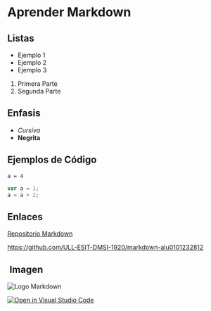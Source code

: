 # Aprender Markdown

## Listas
* Ejemplo 1
* Ejemplo 2
* Ejemplo 3 

1. Primera Parte 
2. Segunda Parte 

## Enfasis
* *Cursiva*
* **Negrita**


## Ejemplos de Código  
`a = 4`

```js
var a = 1;
a = a + 2;
````

## Enlaces
[Repositorio Markdown][Link_Repositorio]

<https://github.com/ULL-ESIT-DMSI-1920/markdown-alu0101232812>

##  Imagen
![Logo Markdown][imgMarkdown]


[![Open in Visual Studio Code](https://classroom.github.com/assets/open-in-vscode-f059dc9a6f8d3a56e377f745f24479a46679e63a5d9fe6f495e02850cd0d8118.svg)](https://classroom.github.com/online_ide?assignment_repo_id=5793152&assignment_repo_type=AssignmentRepo)



[imgMarkdown]: https://cdn.iconscout.com/icon/free/png-256/markdown-2-458334.png
[Link_Repositorio]: https://github.com/ULL-ESIT-DMSI-1920/markdown-alu0101232812